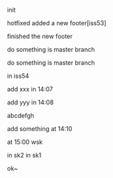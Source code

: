 init

hotfixed
added a new footer[iss53]

finished the new footer

do something is master branch

do something is master branch

in iss54

add xxx in 14:07

add yyy in 14:08

abcdefgh

add something at 14:10

at 15:00 wsk

in sk2
in sk1

ok~
